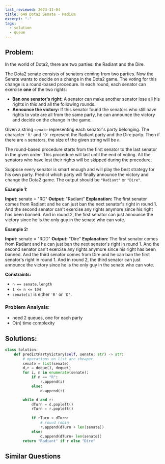 ```yaml
---
last_reviewed: 2023-11-04
title: 649 Dota2 Senate - Medium
excerpt: "-"
tags:
  - solution
  - queue
---
```

## Problem:
In the world of Dota2, there are two parties: the Radiant and the Dire.

The Dota2 senate consists of senators coming from two parties. Now the Senate wants to decide on a change in the Dota2 game. The voting for this change is a round-based procedure. In each round, each senator can exercise **one** of the two rights:

- **Ban one senator's right:** A senator can make another senator lose all his rights in this and all the following rounds.
- **Announce the victory:** If this senator found the senators who still have rights to vote are all from the same party, he can announce the victory and decide on the change in the game.

Given a string `senate` representing each senator's party belonging. The character `'R'` and `'D'` represent the Radiant party and the Dire party. Then if there are `n` senators, the size of the given string will be `n`.

The round-based procedure starts from the first senator to the last senator in the given order. This procedure will last until the end of voting. All the senators who have lost their rights will be skipped during the procedure.

Suppose every senator is smart enough and will play the best strategy for his own party. Predict which party will finally announce the victory and change the Dota2 game. The output should be `"Radiant"` or `"Dire"`.

**Example 1:**

**Input:** senate = "RD"
**Output:** "Radiant"
**Explanation:** 
The first senator comes from Radiant and he can just ban the next senator's right in round 1. 
And the second senator can't exercise any rights anymore since his right has been banned. 
And in round 2, the first senator can just announce the victory since he is the only guy in the senate who can vote.

**Example 2:**

**Input:** senate = "RDD"
**Output:** "Dire"
**Explanation:** 
The first senator comes from Radiant and he can just ban the next senator's right in round 1. 
And the second senator can't exercise any rights anymore since his right has been banned. 
And the third senator comes from Dire and he can ban the first senator's right in round 1. 
And in round 2, the third senator can just announce the victory since he is the only guy in the senate who can vote.

**Constraints:**

- `n == senate.length`
- `1 <= n <= 104`
- `senate[i]` is either `'R'` or `'D'`.
### Problem Analysis:

- need 2 queues, one for each party
- O(n) time complexity


## Solutions:

```python
class Solution:
    def predictPartyVictory(self, senate: str) -> str:
        # operations on list are cheaper
        senate = list(senate)
        d,r = deque(), deque()
        for i, n in enumerate(senate):
            if n == "R":
                r.append(i)
            else:
                d.append(i)

        while d and r:
            dTurn = d.popleft()
            rTurn = r.popleft()
        
            if rTurn < dTurn:
                # round robin
                r.append(dTurn + len(senate))
            else:
                d.append(dTurn+ len(senate))
        return "Radiant" if r else "Dire"
```

## Similar Questions
